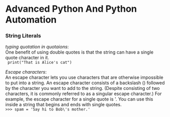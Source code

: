 # Advanced Python And Python Automation

</h1></h2>

### String Literals
*typing quotation in quotaions*: 
<br>One benefit of using double quotes is that the string can have a single quote character in it.<br>
``` print("That is Alice's cat")```

*Escape characters*:
<br> An escape character lets you use characters that are otherwise impossible to put into a string. An escape character consists of a backslash (\) followed by the character you want to add to the string. (Despite consisting of two characters, it is commonly referred to as a singular escape character.) For example, the escape character for a single quote is \'. You can use this inside a string that begins and ends with single quotes.<br>
```>>> spam = 'Say hi to Bob\'s mother.'```



